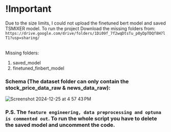 # !Important

Due to the size limits, I could not upload the finetuned bert model and saved TSMIXER model. 
To run the project Download the missing folders from: 
`https://drive.google.com/drive/folders/1Di09f_7f2wqDtsTu_p0yDpTDQf8H7lT1?usp=sharing/`

<br>Missing folders:
1. saved_model
2. finetuned_finbert_model

### Schema (The dataset folder can only contain the stock_price_data_raw & news_data_raw):


![Screenshot 2024-12-25 at 4 57 43 PM](https://github.com/user-attachments/assets/f25f1787-cd66-4c9a-ac45-cde73b231a20)
<br>
### P.S. The `feature engineering, data preprocessing and optuna is commented out`. To run the whole script you have to delete the saved model and uncomment the code.

